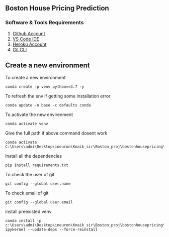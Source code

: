 ## Boston House Pricing Prediction

### Software & Tools Requirements

1. [Github Account](https://github.com)
2. [VS Code IDE](https://code.visualstudio.com/)
3. [Heroku Account](http://heroku.com)
4. [Git CLI](https://git-scm.com/book/en/v2/Getting-Started-The-Command-Line)

## Create a new environment

To create a new environment
```
conda create -p venv python==3.7 -y
```
To refresh the env if getting some installation error
```
conda update -n base -c defaults conda 
```
To activate the new envirenment
```
conda activate venv
```
Give the full path if above command dosent work
```
conda activate C:\Users\admi\Desktop\ineuron\Knaik_sir\Boston_proj\bostonhousepricing\venv
```
Install all the dependencies
```
pip install requirements.txt
```
To check the user of git
```
git config --global user.name
```
To check email of git
```
git config --global user.email
```
install preexisted venv
```
conda install -p c:\Users\admi\Desktop\ineuron\Knaik_sir\Boston_proj\bostonhousepricing\venv ipykernel --update-deps --force-reinstall
```